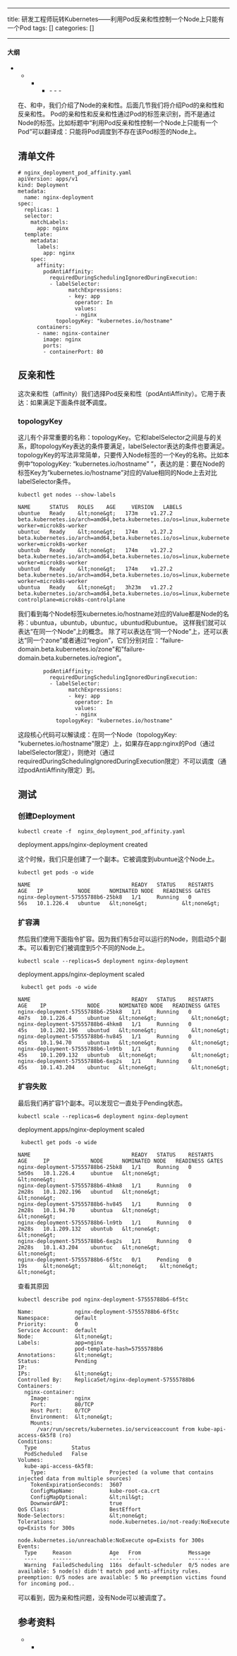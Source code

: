 
--- 
title:  研发工程师玩转Kubernetes——利用Pod反亲和性控制一个Node上只能有一个Pod 
tags: []
categories: [] 

---


#### 大纲
- - - <ul><li>- - - 


在、和中，我们介绍了Node的亲和性。后面几节我们将介绍Pod的亲和性和反亲和性。 Pod的亲和性和反亲和性通过Pod的标签来识别，而不是通过Node的标签。比如标题中“利用Pod反亲和性控制一个Node上只能有一个Pod”可以翻译成：只能将Pod调度到不存在该Pod标签的Node上。

## 清单文件

```
# nginx_deployment_pod_affinity.yaml 
apiVersion: apps/v1
kind: Deployment
metadata:
  name: nginx-deployment
spec:
  replicas: 1
  selector:
    matchLabels:
      app: nginx
  template:
    metadata:
      labels:
        app: nginx
    spec:
      affinity:
        podAntiAffinity:
          requiredDuringSchedulingIgnoredDuringExecution:
          - labelSelector:
                matchExpressions:
                - key: app
                  operator: In
                  values:
                  - nginx
            topologyKey: "kubernetes.io/hostname"
      containers:
      - name: nginx-container
        image: nginx
        ports:
        - containerPort: 80

```

## 反亲和性

这次亲和性（affinity）我们选择Pod反亲和性（podAntiAffinity）。它用于表达：如果满足下面条件就**不**调度。

### topologyKey

这儿有个非常重要的名称：topologyKey。它和labelSelector之间是与的关系，即topologyKey表达的条件要满足，labelSelector表达的条件也要满足。 topologyKey的写法非常简单，只要传入Node标签的一个Key的名称。比如本例中“topologyKey: “kubernetes.io/hostname” ”，表达的是：要在Node的标签Key为“kubernetes.io/hostname”对应的Value相同的Node上去对比labelSelector条件。

```
kubectl get nodes --show-labels 

```

```
NAME      STATUS   ROLES    AGE     VERSION   LABELS
ubuntue   Ready    &lt;none&gt;   173m    v1.27.2   beta.kubernetes.io/arch=amd64,beta.kubernetes.io/os=linux,kubernetes.io/arch=amd64,kubernetes.io/hostname=ubuntue,kubernetes.io/os=linux,microk8s.io/cluster=true,node.kubernetes.io/microk8s-worker=microk8s-worker
ubuntuc   Ready    &lt;none&gt;   174m    v1.27.2   beta.kubernetes.io/arch=amd64,beta.kubernetes.io/os=linux,kubernetes.io/arch=amd64,kubernetes.io/hostname=ubuntuc,kubernetes.io/os=linux,microk8s.io/cluster=true,node.kubernetes.io/microk8s-worker=microk8s-worker
ubuntub   Ready    &lt;none&gt;   174m    v1.27.2   beta.kubernetes.io/arch=amd64,beta.kubernetes.io/os=linux,kubernetes.io/arch=amd64,kubernetes.io/hostname=ubuntub,kubernetes.io/os=linux,microk8s.io/cluster=true,node.kubernetes.io/microk8s-worker=microk8s-worker
ubuntud   Ready    &lt;none&gt;   174m    v1.27.2   beta.kubernetes.io/arch=amd64,beta.kubernetes.io/os=linux,kubernetes.io/arch=amd64,kubernetes.io/hostname=ubuntud,kubernetes.io/os=linux,microk8s.io/cluster=true,node.kubernetes.io/microk8s-worker=microk8s-worker
ubuntua   Ready    &lt;none&gt;   3h23m   v1.27.2   beta.kubernetes.io/arch=amd64,beta.kubernetes.io/os=linux,kubernetes.io/arch=amd64,kubernetes.io/hostname=ubuntua,kubernetes.io/os=linux,microk8s.io/cluster=true,node.kubernetes.io/microk8s-controlplane=microk8s-controlplane

```

我们看到每个Node标签kubernetes.io/hostname对应的Value都是Node的名称：ubuntua，ubuntub，ubuntuc，ubuntud和ubuntue。 这样我们就可以表达“在同一个Node”上的概念。 除了可以表达在“同一个Node”上，还可以表达“同一个zone”或者通过“region”，它们分别对应：“failure-domain.beta.kubernetes.io/zone"和"failure-domain.beta.kubernetes.io/region”。

```
        podAntiAffinity:
          requiredDuringSchedulingIgnoredDuringExecution:
          - labelSelector:
                matchExpressions:
                - key: app
                  operator: In
                  values:
                  - nginx
            topologyKey: "kubernetes.io/hostname"

```

这段核心代码可以解读成：在同一个Node（topologyKey: "kubernetes.io/hostname"限定）上，如果存在app:nginx的Pod（通过labelSelector限定），则绝对（通过requiredDuringSchedulingIgnoredDuringExecution限定）不可以调度（通过podAntiAffinity限定）到。

## 测试

### 创建Deployment

```
kubectl create -f  nginx_deployment_pod_affinity.yaml 

```

>  
 deployment.apps/nginx-deployment created 


这个时候，我们只是创建了一个副本。它被调度到ubuntue这个Node上。

```
kubectl get pods -o wide

```

```
NAME                                READY   STATUS    RESTARTS   AGE   IP           NODE      NOMINATED NODE   READINESS GATES
nginx-deployment-57555788b6-25bk8   1/1     Running   0          56s   10.1.226.4   ubuntue   &lt;none&gt;           &lt;none&gt;

```

### 扩容满

然后我们使用下面指令扩容。因为我们有5台可以运行的Node，则启动5个副本。可以看到它们被调度到5个不同的Node上。

```
kubectl scale --replicas=5 deployment nginx-deployment

```

>  
 deployment.apps/nginx-deployment scaled 


```
 kubectl get pods -o wide  

```

```
NAME                                READY   STATUS    RESTARTS   AGE    IP             NODE      NOMINATED NODE   READINESS GATES
nginx-deployment-57555788b6-25bk8   1/1     Running   0          4m7s   10.1.226.4     ubuntue   &lt;none&gt;           &lt;none&gt;
nginx-deployment-57555788b6-4hkm8   1/1     Running   0          45s    10.1.202.196   ubuntud   &lt;none&gt;           &lt;none&gt;
nginx-deployment-57555788b6-hv845   1/1     Running   0          45s    10.1.94.70     ubuntua   &lt;none&gt;           &lt;none&gt;
nginx-deployment-57555788b6-ln9tb   1/1     Running   0          45s    10.1.209.132   ubuntub   &lt;none&gt;           &lt;none&gt;
nginx-deployment-57555788b6-6xg2s   1/1     Running   0          45s    10.1.43.204    ubuntuc   &lt;none&gt;           &lt;none&gt;

```

### 扩容失败

最后我们再扩容1个副本。可以发现它一直处于Pending状态。

```
kubectl scale --replicas=6 deployment nginx-deployment

```

>  
 deployment.apps/nginx-deployment scaled 


```
 kubectl get pods -o wide  

```

```
NAME                                READY   STATUS    RESTARTS   AGE     IP             NODE      NOMINATED NODE   READINESS GATES
nginx-deployment-57555788b6-25bk8   1/1     Running   0          5m50s   10.1.226.4     ubuntue   &lt;none&gt;           &lt;none&gt;
nginx-deployment-57555788b6-4hkm8   1/1     Running   0          2m28s   10.1.202.196   ubuntud   &lt;none&gt;           &lt;none&gt;
nginx-deployment-57555788b6-hv845   1/1     Running   0          2m28s   10.1.94.70     ubuntua   &lt;none&gt;           &lt;none&gt;
nginx-deployment-57555788b6-ln9tb   1/1     Running   0          2m28s   10.1.209.132   ubuntub   &lt;none&gt;           &lt;none&gt;
nginx-deployment-57555788b6-6xg2s   1/1     Running   0          2m28s   10.1.43.204    ubuntuc   &lt;none&gt;           &lt;none&gt;
nginx-deployment-57555788b6-6f5tc   0/1     Pending   0          19s     &lt;none&gt;         &lt;none&gt;    &lt;none&gt;           &lt;none&gt;

```

查看其原因

```
kubectl describe pod nginx-deployment-57555788b6-6f5tc 

```

```
Name:             nginx-deployment-57555788b6-6f5tc
Namespace:        default
Priority:         0
Service Account:  default
Node:             &lt;none&gt;
Labels:           app=nginx
                  pod-template-hash=57555788b6
Annotations:      &lt;none&gt;
Status:           Pending
IP:               
IPs:              &lt;none&gt;
Controlled By:    ReplicaSet/nginx-deployment-57555788b6
Containers:
  nginx-container:
    Image:        nginx
    Port:         80/TCP
    Host Port:    0/TCP
    Environment:  &lt;none&gt;
    Mounts:
      /var/run/secrets/kubernetes.io/serviceaccount from kube-api-access-6k5f8 (ro)
Conditions:
  Type           Status
  PodScheduled   False 
Volumes:
  kube-api-access-6k5f8:
    Type:                    Projected (a volume that contains injected data from multiple sources)
    TokenExpirationSeconds:  3607
    ConfigMapName:           kube-root-ca.crt
    ConfigMapOptional:       &lt;nil&gt;
    DownwardAPI:             true
QoS Class:                   BestEffort
Node-Selectors:              &lt;none&gt;
Tolerations:                 node.kubernetes.io/not-ready:NoExecute op=Exists for 300s
                             node.kubernetes.io/unreachable:NoExecute op=Exists for 300s
Events:
  Type     Reason            Age   From               Message
  ----     ------            ----  ----               -------
  Warning  FailedScheduling  116s  default-scheduler  0/5 nodes are available: 5 node(s) didn't match pod anti-affinity rules. preemption: 0/5 nodes are available: 5 No preemption victims found for incoming pod..

```

可以看到，因为亲和性问题，没有Node可以被调度了。

## 参考资料
- - 